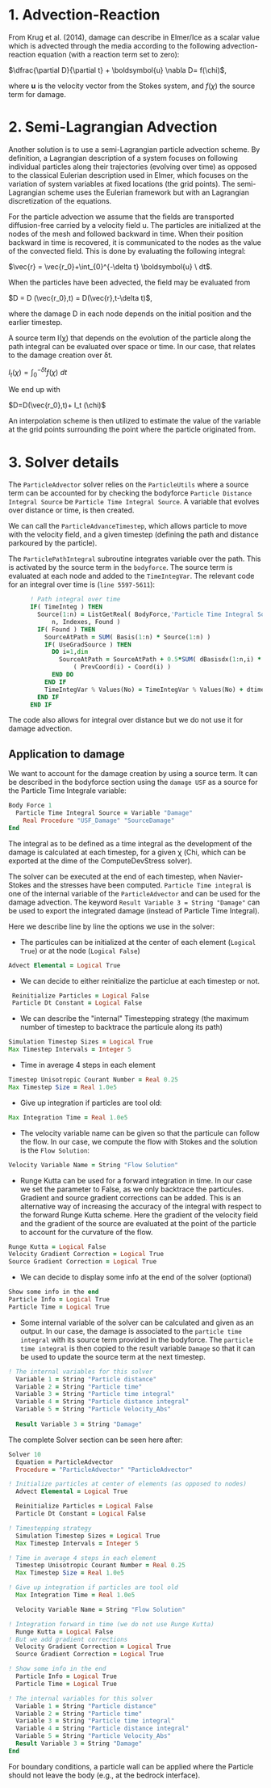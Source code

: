 

# 1. Advection-Reaction 

From Krug et al. (2014), damage can describe in Elmer/Ice as a scalar value which is advected through the media according to the following advection-reaction equation (with a reaction term set to zero):

$\dfrac{\partial D}{\partial t} + \boldsymbol{u} \nabla D= f(\chi)$,

where $\boldsymbol{u}$ is the velocity vector from the Stokes system, and $f(\chi)$ the source term for damage.

# 2.	Semi-Lagrangian Advection

Another solution is to use a semi-Lagrangian particle advection scheme. By definition, a Lagrangian description of a system focuses on following individual particles along their trajectories (evolving over time) as opposed to the classical Eulerian description used in Elmer, which focuses on the variation of system variables at fixed locations (the grid points). The semi-Lagrangian scheme uses the Eulerian framework but with an Lagrangian discretization of the equations.

For the particle advection we assume that the fields are transported diffusion-free carried by a velocity field u. The particles are initialized at the nodes of the mesh and followed backward in time. When their position backward in time is recovered, it is communicated to the nodes as the value of the convected field. This is done by evaluating the following integral:

$\vec{r} = \vec{r_0}+\int_{0}^{-\delta t} \boldsymbol{u} \ dt$.

When the particles have been advected, the field may be evaluated from 

$D = D (\vec{r_0},t) = D(\vec{r},t-\delta t)$,

where the damage D in each node depends on the initial position and the earlier timestep. 

A source term I(χ) that depends on the evolution of the particle along the path integral can be evaluated over space or time. In our case, that relates to the damage creation over δt.

$I_t (\chi)= \int_{0}^{-\delta t} f(\chi) \ dt$

We end up with

$D=D(\vec{r_0},t)+ I_t (\chi)$

An interpolation scheme is then utilized to estimate the value of the variable at the grid points surrounding the point where the particle originated from. 

# 3. Solver details

The `ParticleAdvector` solver relies on the `ParticleUtils` where a source term can be accounted for by checking the bodyforce `Particle Distance Integral Source` be `Particle Time Integral Source`. A variable that evolves over distance or time, is then created.

We can call the `ParticleAdvanceTimestep`, which allows particle to move with the velocity field, and a given timestep (defining the path and distance parkoured by the particle). 

The `ParticlePathIntegral` subroutine integrates variable over the path. This is activated by the source term in the `bodyforce`. The source term is evaluated at each node and added to the `TimeIntegVar`. The relevant code for an integral over time is (`line 5597-5611`):

```f90
      ! Path integral over time
      IF( TimeInteg ) THEN
        Source(1:n) = ListGetReal( BodyForce,'Particle Time Integral Source', &
            n, Indexes, Found )
        IF( Found ) THEN
          SourceAtPath = SUM( Basis(1:n) * Source(1:n) )
          IF( UseGradSource ) THEN
            DO i=1,dim
              SourceAtPath = SourceAtPath + 0.5*SUM( dBasisdx(1:n,i) * Source(1:n) ) * &
                  ( PrevCoord(i) - Coord(i) )
            END DO
          END IF
          TimeIntegVar % Values(No) = TimeIntegVar % Values(No) + dtime * SourceAtPath
        END IF
      END IF
```

The code also allows for integral over distance but we do not use it for damage advection. 

## Application to damage

We want to account for the damage creation by using a source term. It can be described in the bodyforce section using the `damage USF` as a source for the Particle Time Integrale variable:

```f90
Body Force 1
  Particle Time Integral Source = Variable "Damage"
    Real Procedure "USF_Damage" "SourceDamage"
End
```

The integral as to be defined as a time integral as the development of the damage is calculated at each timestep, for a given χ (Chi, which can be exported at the dime of the ComputeDevStress solver). 

The solver can be executed at the end of each timestep, when Navier-Stokes and the stresses have been computed. `Particle Time integral` is one of the internal variable of the `ParticleAdvector` and can be used for the damage advection. The keyword `Result Variable 3 = String "Damage"` can be used to export the integrated damage (instead of Particle Time Integral). 

Here we describe line by line the options we use in the solver:

* The particules can be initialized at the center of each element (`Logical True`) or at the node (`Logical False`)
```f90
Advect Elemental = Logical True
```

* We can decide to either reinitialize the particlue at each timestep or not. 
```f90
 Reinitialize Particles = Logical False
 Particle Dt Constant = Logical False
```

* We can describe the "internal" Timestepping strategy (the maximum number of timestep to backtrace the particule along its path)
```f90
Simulation Timestep Sizes = Logical True
Max Timestep Intervals = Integer 5
```

* Time in average 4 steps in each element
```f90
Timestep Unisotropic Courant Number = Real 0.25
Max Timestep Size = Real 1.0e5
```

* Give up integration if particles are tool old:
```f90
Max Integration Time = Real 1.0e5
```

* The velocity variable name can be given so that the particule can follow the flow. In our case, we compute the flow with Stokes and the solution is the `Flow Solution`:
```f90
Velocity Variable Name = String "Flow Solution"
```

* Runge Kutta can be used for a forward integration in time. In our case we set the parameter to False, as we only backtrace the particules. Gradient and source gradient corrections can be added. This is an alternative way of increasing the accuracy of the integral with respect to the forward Runge Kutta scheme. Here the gradient of the velocity field and the gradient of the source are evaluated at the point of the particle to account for the curvature of the flow. 
```f90
Runge Kutta = Logical False
Velocity Gradient Correction = Logical True
Source Gradient Correction = Logical True

```

* We can decide to display some info at the end of the solver (optional)
```f90
Show some info in the end
Particle Info = Logical True
Particle Time = Logical True
```

* Some internal variable of the solver can be calculated and given as an output. In our case, the damage is associated to the `particle time integral` with its source term provided in the bodyforce. The `particle time integral` is then copied to the result variable `Damage` so that it can be used to update the source term at the next timestep.
```f90
! The internal variables for this solver
  Variable 1 = String "Particle distance"
  Variable 2 = String "Particle time"
  Variable 3 = String "Particle time integral"
  Variable 4 = String "Particle distance integral"
  Variable 5 = String "Particle Velocity_Abs"
  
  Result Variable 3 = String "Damage"
```

The complete Solver section can be seen here after:

```f90
Solver 10
  Equation = ParticleAdvector
  Procedure = "ParticleAdvector" "ParticleAdvector"

! Initialize particles at center of elements (as opposed to nodes)
  Advect Elemental = Logical True

  Reinitialize Particles = Logical False
  Particle Dt Constant = Logical False

! Timestepping strategy
  Simulation Timestep Sizes = Logical True
  Max Timestep Intervals = Integer 5

! Time in average 4 steps in each element
  Timestep Unisotropic Courant Number = Real 0.25
  Max Timestep Size = Real 1.0e5

! Give up integration if particles are tool old
  Max Integration Time = Real 1.0e5

  Velocity Variable Name = String "Flow Solution"

! Integration forward in time (we do not use Runge Kutta)
  Runge Kutta = Logical False
! But we add gradient corrections
  Velocity Gradient Correction = Logical True
  Source Gradient Correction = Logical True

! Show some info in the end
  Particle Info = Logical True
  Particle Time = Logical True

! The internal variables for this solver
  Variable 1 = String "Particle distance"
  Variable 2 = String "Particle time"
  Variable 3 = String "Particle time integral"
  Variable 4 = String "Particle distance integral"
  Variable 5 = String "Particle Velocity_Abs"
  Result Variable 3 = String "Damage"
End

```

For boundary conditions, a particle wall can be applied where the Particle should not leave the body (e.g., at the bedrock interface). 
